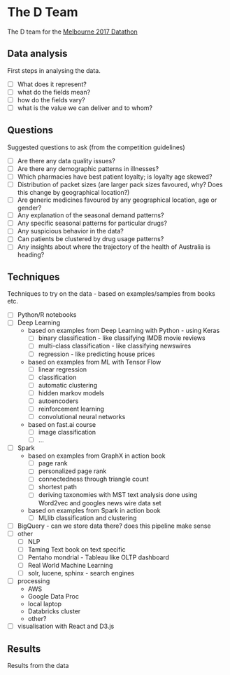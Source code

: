 # The D Team

The D team for the [Melbourne 2017
Datathon](http://www.datasciencemelbourne.com/datathon/)

## Data analysis

First steps in analysing the data.

  - [ ] What does it represent?
  - [ ] what do the fields mean?
  - [ ] how do the fields vary?
  - [ ] what is the value we can deliver and to whom?

## Questions

Suggested questions to ask (from the competition guidelines)

  - [ ] Are there any data quality issues?
  - [ ] Are there any demographic patterns in illnesses?
  - [ ] Which pharmacies have best patient loyalty; is loyalty age skewed?
  - [ ] Distribution of packet sizes (are larger pack sizes favoured, why?
        Does this change by geographical location?)
  - [ ] Are generic medicines favoured by any geographical location, age or gender?
  - [ ] Any explanation of the seasonal demand patterns?
  - [ ] Any specific seasonal patterns for particular drugs?
  - [ ] Any suspicious behavior in the data?
  - [ ] Can patients be clustered by drug usage patterns?
  - [ ] Any insights about where the trajectory of the health of Australia is heading?

## Techniques

Techniques to try on the data - based on examples/samples from books etc.

  - [ ] Python/R notebooks
  - [ ] Deep Learning
    * based on examples from Deep Learning with Python - using Keras
      - [ ] binary classification - like classifying IMDB movie reviews
      - [ ] multi-class classification - like classifying newswires
      - [ ] regression - like predicting house prices
    * based on examples from ML with Tensor Flow
      - [ ] linear regression
      - [ ] classification
      - [ ] automatic clustering
      - [ ] hidden markov models
      - [ ] autoencoders
      - [ ] reinforcement learning
      - [ ] convolutional neural networks
    * based on fast.ai course
      - [ ] image classification
      - [ ] ...
  - [ ] Spark
    * based on examples from GraphX in action book
      - [ ] page rank
      - [ ] personalized page rank
      - [ ] connectedness through triangle count
      - [ ] shortest path
      - [ ] deriving taxonomies with MST
            text analysis done using Word2vec and googles news wire data set
    * based on examples from Spark in action book
      - [ ] MLlib classification and clustering
  - [ ] BigQuery - can we store data there? does this pipeline make sense
  - [ ] other
    - [ ] NLP
    - [ ] Taming Text book on text specific
    - [ ] Pentaho mondrial - Tableau like OLTP dashboard
    - [ ] Real World Machine Learning
    - [ ] solr, lucene, sphinx - search engines
  - [ ] processing
    - AWS
    - Google Data Proc
    - local laptop
    - Databricks cluster
    - other?
  - [ ] visualisation with React and D3.js

## Results

Results from the data

